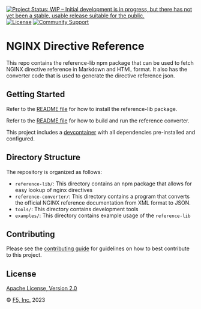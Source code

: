 [![Project Status: WIP – Initial development is in progress, but there has not yet been a stable, usable release suitable for the public.](https://www.repostatus.org/badges/latest/wip.svg)](https://www.repostatus.org/#wip)
[![License](https://img.shields.io/badge/License-Apache--2.0-blue.svg)](https://opensource.org/licenses/Apache-2.0)
[![Community Support](https://badgen.net/badge/support/community/cyan?icon=awesome)](SUPPORT.md)

# NGINX Directive Reference

This repo contains the reference-lib npm package that can be used to fetch NGINX directive reference in Markdown and HTML format. It also has the converter code that is used to generate the directive reference json.

## Getting Started

Refer to the [README file](reference-lib/README.md) for how to install the reference-lib package.

Refer to the [README file](reference-converter/README.md) for how to build and run the reference converter.

This project includes a [devcontainer](https://containers.dev/overview) with all dependencies pre-installed and configured.

## Directory Structure

The repository is organized as follows:

- `reference-lib/`: This directory contains an npm package that allows for easy lookup of nginx directives
- `reference-converter/`: This directory contains a program that converts the official NGINX reference documentation from XML format to JSON.
- `tools/`: This directory contains development tools
- `examples/`: This directory contains example usage of the `reference-lib`

## Contributing

Please see the [contributing guide](CONTRIBUTING.md) for guidelines on how to best contribute to this project.

## License

[Apache License, Version 2.0](LICENSE)

&copy; [F5, Inc.](https://www.f5.com/) 2023
